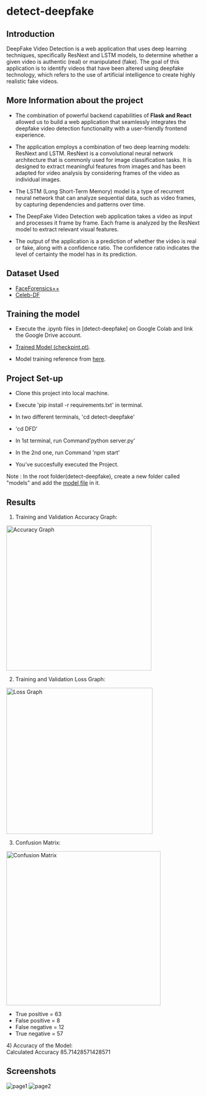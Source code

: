 # detect-deepfake

## Introduction

DeepFake Video Detection is a web application that uses deep learning techniques, specifically ResNext and LSTM models, to determine whether a given video is authentic (real) or manipulated (fake). The goal of this application is to identify videos that have been altered using deepfake technology, which refers to the use of artificial intelligence to create highly realistic fake videos.

## More Information about the project

* The combination of powerful backend capabilities of **Flask and React** allowed us to build a web application that seamlessly integrates the deepfake video detection functionality with a user-friendly frontend experience.
  
- The application employs a combination of two deep learning models: ResNext and LSTM. ResNext is a convolutional neural network architecture that is commonly used for image classification tasks. It is designed to extract meaningful features from images and has been adapted for video analysis by considering frames of the video as individual images.
  
- The LSTM (Long Short-Term Memory) model is a type of recurrent neural network that can analyze sequential data, such as video frames, by capturing dependencies and patterns over time.

- The DeepFake Video Detection web application takes a video as input and processes it frame by frame. Each frame is analyzed by the ResNext model to extract relevant visual features.

- The output of the application is a prediction of whether the video is real or fake, along with a confidence ratio. The confidence ratio indicates the level of certainty the model has in its prediction.

## Dataset Used
- [FaceForensics++](https://github.com/ondyari/FaceForensics)
- [Celeb-DF](https://github.com/yuezunli/celeb-deepfakeforensics)

## Training the model
- Execute the .ipynb files in [detect-deepfake] on Google Colab and link the Google Drive account.
- [Trained Model (checkpint.pt)](https://drive.google.com/file/d/1jRBqpIDG7ygvyqbsRRA_8pyfz9YQNCEI/view?usp=sharing).

- Model training reference from [here](https://github.com/abhijitjadhav1998/Deepfake_detection_using_deep_learning/tree/master/Model%20Creation).

## Project Set-up
- Clone this project into local machine.
  
- Execute 'pip install -r requirements.txt' in terminal.
   
- In two different terminals, 'cd detect-deepfake'
- 'cd DFD'

- In 1st terminal, run Command'python server.py'
- In the 2nd one, run Command 'npm start'
  
- You've succesfully executed the Project.


Note : In the root folder(detect-deepfake), create a new folder called "models" and add the [model file](https://drive.google.com/file/d/1jRBqpIDG7ygvyqbsRRA_8pyfz9YQNCEI/view?usp=sharing) in it.

## Results

1) Training and Validation Accuracy Graph:
<img width="378" alt="Accuracy Graph" src="https://github.com/supzi-del/detect-deepfake/assets/78655439/6c524a93-c3d9-4044-be58-43735f68d713">

2) Training and Validation Loss Graph:
<img width="381" alt="Loss Graph" src="https://github.com/supzi-del/detect-deepfake/assets/78655439/c8a92094-c17c-4134-a341-583dd5a5249a">

3) Confusion Matrix:
<img width="402" alt="Confusion Matrix" src="https://github.com/supzi-del/detect-deepfake/assets/78655439/0c3bbedd-1e68-40f0-9e13-8dc2979b6d56">
<br>
<p>
<ul>
<li>True positive =  63 </li>
<li>False positive =  8 </li>
<li>False negative =  12 </li>
<li>True negative =  57 </li>
</li></ul>
<p>
4) Accuracy of the Model: <br>
Calculated Accuracy 85.71428571428571

## Screenshots
<img alt="page1" src="https://github.com/supzi-del/detect-deepfake/assets/78655439/5d8b9f61-673d-4c35-bb2f-b4552764bbb4">
<img  alt="page2" src="https://github.com/supzi-del/detect-deepfake/assets/78655439/f739b1bc-7caa-4ff0-8d13-018cd75edbf0">




